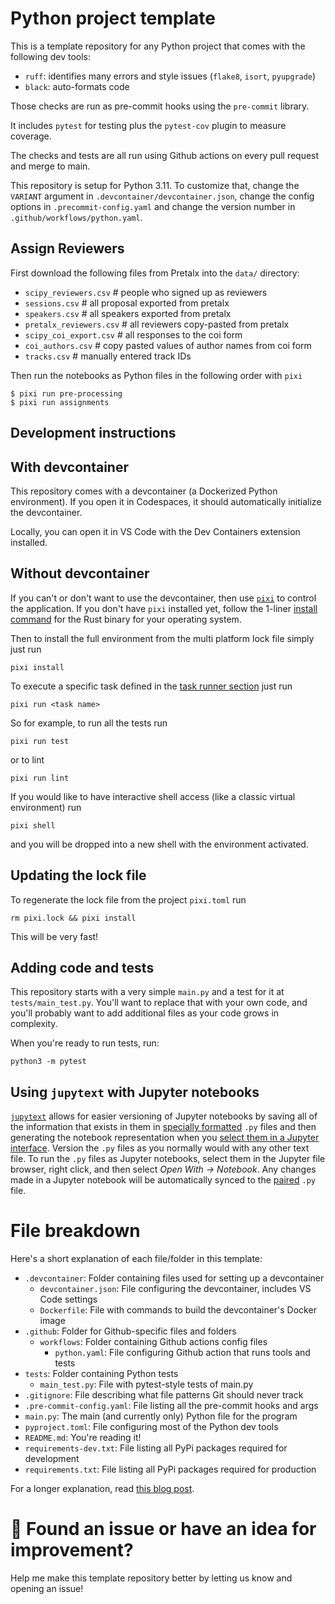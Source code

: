 # Python project template

This is a template repository for any Python project that comes with the following dev tools:

* `ruff`: identifies many errors and style issues (`flake8`, `isort`, `pyupgrade`)
* `black`: auto-formats code

Those checks are run as pre-commit hooks using the `pre-commit` library.

It includes `pytest` for testing plus the `pytest-cov` plugin to measure coverage.

The checks and tests are all run using Github actions on every pull request and merge to main.

This repository is setup for Python 3.11. To customize that, change the `VARIANT` argument in `.devcontainer/devcontainer.json`, change the config options in `.precommit-config.yaml` and change the version number in `.github/workflows/python.yaml`.

## Assign Reviewers

First download the following files from Pretalx into the `data/` directory:

* `scipy_reviewers.csv`  # people who signed up as reviewers
* `sessions.csv`  # all proposal exported from pretalx
* `speakers.csv`  # all speakers exported from pretalx
* `pretalx_reviewers.csv`  # all reviewers copy-pasted from pretalx
* `scipy_coi_export.csv`  # all responses to the coi form
* `coi_authors.csv`  # copy pasted values of author names from coi form
* `tracks.csv`  # manually entered track IDs

Then run the notebooks as Python files in the following order with `pixi`

```
$ pixi run pre-processing
$ pixi run assignments
```

## Development instructions

## With devcontainer

This repository comes with a devcontainer (a Dockerized Python environment). If you open it in Codespaces, it should automatically initialize the devcontainer.

Locally, you can open it in VS Code with the Dev Containers extension installed.

## Without devcontainer

If you can't or don't want to use the devcontainer, then use [`pixi`](https://pixi.sh/) to control the application.
If you don't have `pixi` installed yet, follow the 1-liner [install command](https://pixi.sh/latest/#installation) for the Rust binary for your operating system.

Then to install the full environment from the multi platform lock file simply just run

```
pixi install
```

To execute a specific task defined in the [task runner section](https://pixi.sh/latest/advanced/advanced_tasks/) just run

```
pixi run <task name>
```

So for example, to run all the tests run

```
pixi run test
```

or to lint

```
pixi run lint
```

If you would like to have interactive shell access (like a classic virtual environment) run

```
pixi shell
```

and you will be dropped into a new shell with the environment activated.

## Updating the lock file

To regenerate the lock file from the project `pixi.toml` run

```
rm pixi.lock && pixi install
```

This will be very fast!

## Adding code and tests

This repository starts with a very simple `main.py` and a test for it at `tests/main_test.py`.
You'll want to replace that with your own code, and you'll probably want to add additional files
as your code grows in complexity.

When you're ready to run tests, run:

```
python3 -m pytest
```

## Using `jupytext` with Jupyter notebooks

[`jupytext`](https://jupytext.readthedocs.io/) allows for easier versioning of Jupyter notebooks by saving all of the information that exists in them in [specially formatted](https://jupytext.readthedocs.io/en/latest/formats-scripts.html#the-percent-format) `.py` files and then generating the notebook representation when you [select them in a Jupyter interface](https://jupytext.readthedocs.io/en/latest/text-notebooks.html#how-to-open-a-text-notebook-in-jupyter-lab).
Version the `.py` files as you normally would with any other text file.
To run the `.py` files as Jupyter notebooks, select them in the Jupyter file browser, right click, and then select _Open With → Notebook_.
Any changes made in a Jupyter notebook will be automatically synced to the [paired](https://jupytext.readthedocs.io/en/latest/paired-notebooks.html) `.py` file.

# File breakdown

Here's a short explanation of each file/folder in this template:

* `.devcontainer`: Folder containing files used for setting up a devcontainer
  * `devcontainer.json`: File configuring the devcontainer, includes VS Code settings
  * `Dockerfile`: File with commands to build the devcontainer's Docker image
* `.github`: Folder for Github-specific files and folders
  * `workflows`: Folder containing Github actions config files
    * `python.yaml`: File configuring Github action that runs tools and tests
* `tests`: Folder containing Python tests
  * `main_test.py`: File with pytest-style tests of main.py
* `.gitignore`: File describing what file patterns Git should never track
* `.pre-commit-config.yaml`: File listing all the pre-commit hooks and args
* `main.py`: The main (and currently only) Python file for the program
* `pyproject.toml`: File configuring most of the Python dev tools
* `README.md`: You're reading it!
* `requirements-dev.txt`: File listing all PyPi packages required for development
* `requirements.txt`: File listing all PyPi packages required for production

For a longer explanation, read [this blog post](http://blog.pamelafox.org/2022/09/how-i-setup-python-project.html).

# 🔎 Found an issue or have an idea for improvement?

Help me make this template repository better by letting us know and opening an issue!
